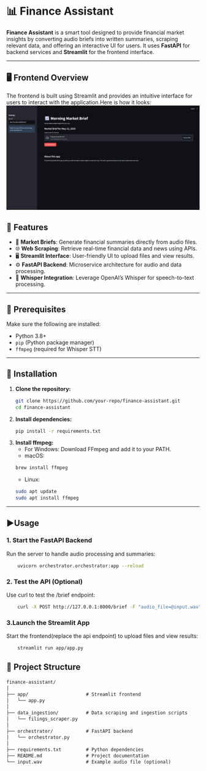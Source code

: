 # 📊 Finance Assistant

**Finance Assistant** is a smart tool designed to provide financial market insights by converting audio briefs into written summaries, scraping relevant data, and offering an interactive UI for users. It uses **FastAPI** for backend services and **Streamlit** for the frontend interface.

---
## 🖥️ Frontend Overview
The frontend is built using Streamlit and provides an intuitive interface for users to interact with the application.Here is how it looks:
<img alt="Frontend Screenshot" src="Screenshot 2025-05-12 161730.png">


## 🚀 Features

- 🎤 **Market Briefs**: Generate financial summaries directly from audio files.
- 🌐 **Web Scraping**: Retrieve real-time financial data and news using APIs.
- 🖥️ **Streamlit Interface**: User-friendly UI to upload files and view results.
- ⚙️ **FastAPI Backend**: Microservice architecture for audio and data processing.
- 🧠 **Whisper Integration**: Leverage OpenAI’s Whisper for speech-to-text processing.

---

## 🧰 Prerequisites

Make sure the following are installed:

- Python 3.8+
- `pip` (Python package manager)
- `ffmpeg` (required for Whisper STT)

---

## 🔧 Installation

1. **Clone the repository:**
   ```bash
   git clone https://github.com/your-repo/finance-assistant.git
   cd finance-assistant

2. **Install dependencies:**
    ```bash 
    pip install -r requirements.txt

3. **Install ffmpeg:**
    - For Windows: Download FFmpeg and add it to your PATH.
    - macOS:
    ```bash
    brew install ffmpeg
    ```
    - Linux:
    ```bash
    sudo apt update
    sudo apt install ffmpeg
    ```

---


## ▶️Usage
### 1. **Start the FastAPI Backend**
Run the server to handle audio processing and summaries:
```bash
    uvicorn orchestrator.orchestrator:app --reload
```
### 2. Test the API (Optional)
Use curl to test the /brief endpoint:
```bash
    curl -X POST http://127.0.0.1:8000/brief -F "audio_file=@input.wav"
```

### 3.Launch the Streamlit App
Start the frontend(replace the api endpoint) to upload files and view results:
```bash
    streamlit run app/app.py
```
## 📁 Project Structure
``` 
finance-assistant/
│
├── app/                     # Streamlit frontend
│   └── app.py
│
├── data_ingestion/          # Data scraping and ingestion scripts
│   └── filings_scraper.py
│
├── orchestrator/            # FastAPI backend
│   └── orchestrator.py
│
├── requirements.txt         # Python dependencies
├── README.md                # Project documentation
└── input.wav                # Example audio file (optional)
```





    
